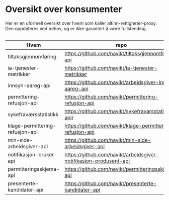 # Oversikt over konsumenter

Her er en uformell oversikt over hvem som kaller altinn-rettigheter-proxy. Den oppdateres ved behov, og er ikke garantert å være fullstending.

##
Hvem | repo |  klient/endepunkter | feilhåndtering
-----|----------|------|----------
tiltaksgjennomføring | https://github.com/navikt/tiltaksgjennomforing-api | klient | AltinnrettigheterProxyKlientFallbackException
ia-tjenester-metrikker | https://github.com/navikt/ia-tjenester-metrikker | klient | Exception
innsyn-aareg-api | https://github.com/navikt/arbeidsgiver-innsyn-aareg-api | klient | 403 i message, ellers Exception
permittering-refusjon-api | https://github.com/navikt/permittering-refusjon-api | `/ekstern/altinn/api/serviceowner/reportee` | 404 -> tom liste, Exception
sykefraværsstatistikk | https://github.com/navikt/sykefravarsstatistikk-api/ | klient | ingen?
klage-permittering-refusjon-api | https://github.com/navikt/klage-permittering-refusjon-api | ekstern/altinn/api/serviceowner/reportees | Exception
min-side-arbeidsgiver-api | https://github.com/navikt/min-side-arbeidsgiver-api | klient | 403, AltinnrettigheterProxyKlientFallbackException.ServerResponseException
notifikasjon-bruker-api | https://github.com/navikt/arbeidsgiver-notifikasjon-produsent-api | klient | samme som min-side-ag-api
permitteringsskjema-api | https://github.com/navikt/permitteringsskjema-api | `ekstern/altinn/api/serviceowner/` | RestClientException
presenterte-kandidater-api | https://github.com/navikt/presenterte-kandidater-api | klient via AltinnKlient | Ikke bestemt